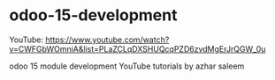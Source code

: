 # odoo-15-development

YouTube: https://www.youtube.com/watch?v=CWFGbWOmniA&list=PLaZCLqDXSHUQcqPZD6zvdMgErJrQGW_0u

odoo 15 module development YouTube tutorials by azhar saleem
